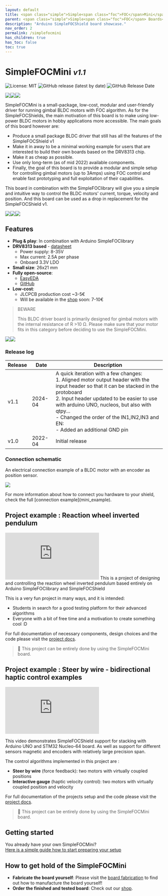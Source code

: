 ```yaml
---
layout: default
title: <span class="simple">Simple<span class="foc">FOC</span>Mini</span>
parent: <span class="simple">Simple<span class="foc">FOC</span> Boards</span>
description: "Arduino SimpleFOCShield board showcase."
nav_order: 2
permalink: /simplefocmini
has_children: true
has_toc: false
toc: true
---
```



# <span class="simple">Simple<span class="foc">FOC</span>Mini</span>  <small><i>v1.1</i></small>


![License: MIT](https://img.shields.io/badge/License-MIT-yellow.svg?color=blue)
![GitHub release (latest by date)](https://img.shields.io/github/v/release/simplefoc/simplefocmini)
![GitHub Release Date](https://img.shields.io/github/release-date/simplefoc/simplefocmini?color=blue)

<img src="https://raw.githubusercontent.com/simplefoc/SimpleFOCMini/main/images/side.png" class="width20"/><img src="https://raw.githubusercontent.com/simplefoc/SimpleFOCMini/main/images/top.png" class="width20"/><img src="https://raw.githubusercontent.com/simplefoc/SimpleFOCMini/main/images/bottom.png" class="width20"/>

<span class="simple">Simple<span class="foc">FOC</span>Mini</span> is a small-package, low-cost, modular and user-friendly driver for running gimbal BLDC motors with FOC algorithm. As for the <span class="simple">Simple<span class="foc">FOC</span>Shields</span>, the main motivation of this board is to make using low-power BLDC motors in hobby applications more accessible.
The main goals of this board however are:

- Produce a small package BLDC driver that still has all the features of the <span class="simple">Simple<span class="foc">FOC</span>Shield </span>v1
- Make it in away to be a minimal working example for users that are interested to build their own boards based on the DRV8313 chip.
- Make it as cheap as possible.
- Use only long-term (as of mid 2022) available components.
- Finally, the goal of this board is to provide a modular and simple setup for controlling gimbal motors (up to 3Amps) using FOC control and enable fast prototyping and full exploitation of their capabilities.

This board in combination with the <span class="simple">Simple<span class="foc">FOC</span>library</span> will give you a simple and intuitive way to control the BLDC motors' current, torque, velocity and position. And this board can be used as a drop in replacement for the <span class="simple">Simple<span class="foc">FOC</span>Shield</span> v1.



<img  src="https://simplefoc.com/assets/img/miniv11_exploded.jpg"  class="width20"/><img  src="https://simplefoc.com/assets/img/miniv11_front.jpg"  class="width20"/><img  src="https://simplefoc.com/assets/img/miniv11_back.jpg"  class="width20"/>


## Features
- **Plug & play**: In combination with Arduino <span class="simple">Simple<span class="foc">FOC</span>library</span>
- **DRV8313 based** - [datasheet](https://www.ti.com/lit/ds/symlink/drv8313.pdf?ts=1650461862269&ref_url=https%253A%252F%252Fwww.google.com%252F)
  - Power supply: 8-35V
  - Max current: 2.5A per phase
  - Onboard 3.3V LDO
- **Small size**: 26x21 mm
- **Fully open-source**:
  - [EasyEDA](https://easyeda.com/the.skuric/simplefocmini)
  - [GitHub](https://github.com/simplefoc/SimpleFOCMini) 
- **Low-cost**: 
   - JLCPCB production cost ~3-5€
   - Will be available in the [shop](https://www.simplefoc.com/shop) soon: 7-10€ 



<blockquote class="warning"> 
<p class="heading">BEWARE</p>
This BLDC driver board is primarily designed for gimbal motors with the internal resistance of R >10 Ω. Please make sure that your motor fits in this category before deciding to use the <span class="simple">Simple<span class="foc">FOC</span>Mini</span>.
</blockquote>

<img src="https://simplefoc.com/assets/img/shield_vs_mini.jpg" class="img300"><img src="https://user-images.githubusercontent.com/36178713/164240473-5abd7453-9d38-4f25-9195-378c39180054.jpg" class="img300">

### Release log

Release | Date | Description
--- | --- | ---
v1.1 | 2024-04 | A quick iteration with a few changes:<br> 1. Aligned motor output header with the input header so that it can be stacked in the protoboard<br>2. Input header updated to be easier to use with arduino UNO, nucleos, but also with qtpy...<br> - Changed the order of the IN1,IN2,IN3 and EN:<br> - Added an additional GND pin <br>
v1.0 | 2022-04 | Initial release

### Connection schematic
An electrical connection example of a BLDC motor with an encoder as position sensor. 
<p><img src="extras/Images/connection_mini.jpg" class="width60"></p>
For more information about how to connect you hardware to your shield, check the full [connection example](mini_example).

## Project example : Reaction wheel inverted pendulum
<iframe class="youtube"  src="https://www.youtube.com/embed/Ih-izQyXJCI" frameborder="0" allow="accelerometer; autoplay; encrypted-media; gyroscope; picture-in-picture" allowfullscreen></iframe>
This is a project of designing and controlling the reaction wheel inverted pendulum based entirely on Arduino <span class="simple">Simple<span class="foc">FOC</span>library</span> and <span class="simple">Simple<span class="foc">FOC</span>Shield</span>

This is a very fun project in many ways, and it is intended:
- Students in search for a good testing platform for their advanced algorithms
- Everyone with a bit of free time and a motivation to create something cool :D

For full documentation of necessary components, design choices and the code please visit the [project docs](simplefoc_pendulum).

<blockquote class="info"> <p class="heading">📢 
This project can be entirely done by using the  <span class="simple">Simple<span class="foc">FOC</span>Mini</span> board. </p>
</blockquote>

## Project example : Steer by wire - bidirectional haptic control examples 
<iframe class="youtube" src="https://www.youtube.com/embed/xTlv1rPEqv4" frameborder="0" allow="accelerometer; autoplay; encrypted-media; gyroscope; picture-in-picture" allowfullscreen></iframe>

This video demonstrates <span class="simple">Simple<span class="foc">FOC</span>Shield</span> support for stacking with Arduino UNO and STM32 Nucleo-64 board. As well as support for different sensors magnetic and encoders with relatively large precision span.

The control algorithms implemented in this project are :
- **Steer by wire** (force feedback): two motors with virtually coupled positions
- **Interactive gauge** (haptic velocity control): two motors with virtually coupled position and velocity


For full documentation of the projects setup and the code please visit the [project docs](haptics_examples).

<blockquote class="info"> <p class="heading">📢 
This project can be entirely done by using the  <span class="simple">Simple<span class="foc">FOC</span>Mini</span> board. </p>
</blockquote>

## Getting started

You already have your own <span class="simple">Simple<span class="foc">FOC</span>Mini</span>? <br>
[Here is a simple guide how to start preparing your setup](mini_getting_started)



## How to get hold of the <span class="simple">Simple<span class="foc">FOC</span>Mini</span> 
- **Fabricate the board yourself**:  Please visit the [board fabrication](mini_fabrication) to find out how to manufacture the board yourself!<br>
- **Order the finished and tested board**:  Check out our [shop](https://simplefoc.com/shop).

